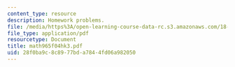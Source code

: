 ```yaml
---
content_type: resource
description: Homework problems.
file: /media/https%3A/open-learning-course-data-rc.s3.amazonaws.com/18-965-geometry-of-manifolds-fall-2004/28f0ba9c8c8977bda7844fd06a982050_math965f04hk3.pdf
file_type: application/pdf
resourcetype: Document
title: math965f04hk3.pdf
uid: 28f0ba9c-8c89-77bd-a784-4fd06a982050
---
```

